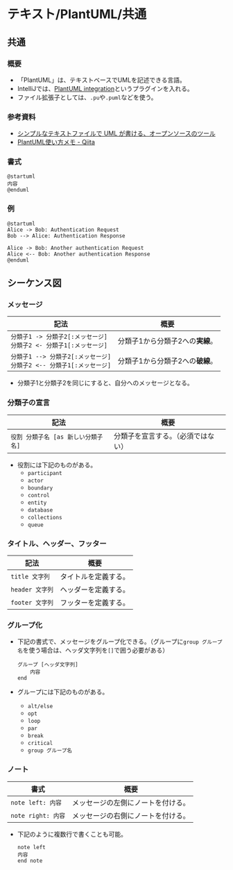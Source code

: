 # テキスト/PlantUML/共通

## 共通

### 概要

- 「PlantUML」は、テキストベースでUMLを記述できる言語。
- IntelliJでは、[PlantUML integration](https://plugins.jetbrains.com/plugin/7017-plantuml-integration)というプラグインを入れる。
- ファイル拡張子としては、`.pu`や`.puml`などを使う。

### 参考資料

- [シンプルなテキストファイルで UML が書ける、オープンソースのツール](https://plantuml.com/ja/)
- [PlantUML使い方メモ - Qiita](https://qiita.com/opengl-8080/items/98c510b8ca060bdd2ea3)

### 書式

```text
@startuml
内容
@enduml
```

### 例

```text
@startuml
Alice -> Bob: Authentication Request
Bob --> Alice: Authentication Response

Alice -> Bob: Another authentication Request
Alice <-- Bob: Another authentication Response
@enduml
```

## シーケンス図

### メッセージ

| 記法                                                         | 概要                             |
| ------------------------------------------------------------ | -------------------------------- |
| `分類子1 -> 分類子2[:メッセージ]`<br />`分類子2 <- 分類子1[:メッセージ]` | 分類子1から分類子2への**実線**。 |
| `分類子1 --> 分類子2[:メッセージ]`<br />`分類子2 <-- 分類子1[:メッセージ]` | 分類子1から分類子2への**破線**。 |

- 分類子1と分類子2を同じにすると、自分へのメッセージとなる。

### 分類子の宣言

| 記法                                | 概要                               |
| ----------------------------------- | ---------------------------------- |
| `役割 分類子名 [as 新しい分類子名]` | 分類子を宣言する。（必須ではない） |

- 役割には下記のものがある。
  - `participant`
  - `actor`
  - `boundary`
  - `control`
  - `entity`
  - `database`
  - `collections`
  - `queue`

### タイトル、ヘッダー、フッター

| 記法            | 概要                 |
| --------------- | -------------------- |
| `title 文字列`  | タイトルを定義する。 |
| `header 文字列` | ヘッダーを定義する。 |
| `footer 文字列` | フッターを定義する。 |

### グループ化

- 下記の書式で、メッセージをグループ化できる。（グループに`group グループ名`を使う場合は、ヘッダ文字列を`[]`で囲う必要がある）

  ```text
  グループ [ヘッダ文字列]
      内容
  end
  ```

- グループには下記のものがある。
  - `alt/else`
  - `opt`
  - `loop`
  - `par`
  - `break`
  - `critical`
  - `group グループ名`

### ノート

| 書式               | 概要                               |
| ------------------ | ---------------------------------- |
| `note left: 内容`  | メッセージの左側にノートを付ける。 |
| `note right: 内容` | メッセージの右側にノートを付ける。 |

- 下記のように複数行で書くことも可能。

  ```text
  note left
  内容
  end note
  ```
